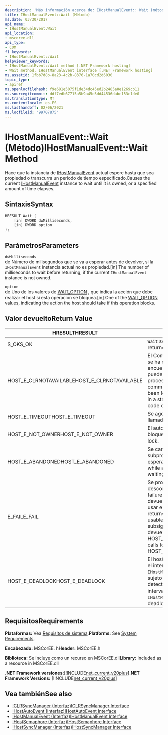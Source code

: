 ```yaml
---
description: 'Más información acerca de: IHostManualEvent:: Wait (método)'
title: IHostManualEvent::Wait (Método)
ms.date: 03/30/2017
api_name:
- IHostManualEvent.Wait
api_location:
- mscoree.dll
api_type:
- COM
f1_keywords:
- IHostManualEvent::Wait
helpviewer_keywords:
- IHostManualEvent::Wait method [.NET Framework hosting]
- Wait method, IHostManualEvent interface [.NET Framework hosting]
ms.assetid: 1fbb7d8b-8a23-4c2b-8376-1a70cd2d6030
topic_type:
- apiref
ms.openlocfilehash: f9e681e5075f1de34dc45ed2b2485a0e1269cb11
ms.sourcegitcommit: ddf7edb67715a5b9a45e3dd44536dabc153c1de0
ms.translationtype: MT
ms.contentlocale: es-ES
ms.lasthandoff: 02/06/2021
ms.locfileid: "99707875"
---
```

# <a name="ihostmanualeventwait-method"></a><span data-ttu-id="652ea-103">IHostManualEvent::Wait (Método)</span><span class="sxs-lookup"><span data-stu-id="652ea-103">IHostManualEvent::Wait Method</span></span>

<span data-ttu-id="652ea-104">Hace que la instancia de [IHostManualEvent](ihostmanualevent-interface.md) actual espere hasta que sea propiedad o transcurra un período de tiempo especificado.</span><span class="sxs-lookup"><span data-stu-id="652ea-104">Causes the current [IHostManualEvent](ihostmanualevent-interface.md) instance to wait until it is owned, or a specified amount of time elapses.</span></span>  
  
## <a name="syntax"></a><span data-ttu-id="652ea-105">Sintaxis</span><span class="sxs-lookup"><span data-stu-id="652ea-105">Syntax</span></span>  
  
```cpp  
HRESULT Wait (  
    [in] DWORD dwMilliseconds,  
    [in] DWORD option  
);  
```  
  
## <a name="parameters"></a><span data-ttu-id="652ea-106">Parámetros</span><span class="sxs-lookup"><span data-stu-id="652ea-106">Parameters</span></span>  

 `dwMilliseconds`  
 <span data-ttu-id="652ea-107">de Número de milisegundos que se va a esperar antes de devolver, si la `IHostManualEvent` instancia actual no es propiedad.</span><span class="sxs-lookup"><span data-stu-id="652ea-107">[in] The number of milliseconds to wait before returning, if the current `IHostManualEvent` instance is not owned.</span></span>  
  
 `option`  
 <span data-ttu-id="652ea-108">de Uno de los valores de [WAIT_OPTION](wait-option-enumeration.md) , que indica la acción que debe realizar el host si esta operación se bloquea.</span><span class="sxs-lookup"><span data-stu-id="652ea-108">[in] One of the [WAIT_OPTION](wait-option-enumeration.md) values, indicating the action the host should take if this operation blocks.</span></span>  
  
## <a name="return-value"></a><span data-ttu-id="652ea-109">Valor devuelto</span><span class="sxs-lookup"><span data-stu-id="652ea-109">Return Value</span></span>  
  
|<span data-ttu-id="652ea-110">HRESULT</span><span class="sxs-lookup"><span data-stu-id="652ea-110">HRESULT</span></span>|<span data-ttu-id="652ea-111">Descripción</span><span class="sxs-lookup"><span data-stu-id="652ea-111">Description</span></span>|  
|-------------|-----------------|  
|<span data-ttu-id="652ea-112">S_OK</span><span class="sxs-lookup"><span data-stu-id="652ea-112">S_OK</span></span>|<span data-ttu-id="652ea-113">`Wait` se devolvió correctamente.</span><span class="sxs-lookup"><span data-stu-id="652ea-113">`Wait` returned successfully.</span></span>|  
|<span data-ttu-id="652ea-114">HOST_E_CLRNOTAVAILABLE</span><span class="sxs-lookup"><span data-stu-id="652ea-114">HOST_E_CLRNOTAVAILABLE</span></span>|<span data-ttu-id="652ea-115">El Common Language Runtime (CLR) no se ha cargado en un proceso o el CLR se encuentra en un estado en el que no puede ejecutar código administrado ni procesar la llamada correctamente.</span><span class="sxs-lookup"><span data-stu-id="652ea-115">The common language runtime (CLR) has not been loaded into a process, or the CLR is in a state in which it cannot run managed code or process the call successfully.</span></span>|  
|<span data-ttu-id="652ea-116">HOST_E_TIMEOUT</span><span class="sxs-lookup"><span data-stu-id="652ea-116">HOST_E_TIMEOUT</span></span>|<span data-ttu-id="652ea-117">Se agotó el tiempo de espera de la llamada.</span><span class="sxs-lookup"><span data-stu-id="652ea-117">The call timed out.</span></span>|  
|<span data-ttu-id="652ea-118">HOST_E_NOT_OWNER</span><span class="sxs-lookup"><span data-stu-id="652ea-118">HOST_E_NOT_OWNER</span></span>|<span data-ttu-id="652ea-119">El autor de la llamada no posee el bloqueo.</span><span class="sxs-lookup"><span data-stu-id="652ea-119">The caller does not own the lock.</span></span>|  
|<span data-ttu-id="652ea-120">HOST_E_ABANDONED</span><span class="sxs-lookup"><span data-stu-id="652ea-120">HOST_E_ABANDONED</span></span>|<span data-ttu-id="652ea-121">Se canceló un evento mientras un subproceso o fibra bloqueados estaba esperando en él.</span><span class="sxs-lookup"><span data-stu-id="652ea-121">An event was canceled while a blocked thread or fiber was waiting on it.</span></span>|  
|<span data-ttu-id="652ea-122">E_FAIL</span><span class="sxs-lookup"><span data-stu-id="652ea-122">E_FAIL</span></span>|<span data-ttu-id="652ea-123">Se produjo un error grave desconocido.</span><span class="sxs-lookup"><span data-stu-id="652ea-123">An unknown catastrophic failure occurred.</span></span> <span data-ttu-id="652ea-124">Cuando un método devuelve E_FAIL, CLR ya no se puede usar en el proceso.</span><span class="sxs-lookup"><span data-stu-id="652ea-124">When a method returns E_FAIL, the CLR is no longer usable within the process.</span></span> <span data-ttu-id="652ea-125">Las llamadas subsiguientes a métodos de hospedaje devuelven HOST_E_CLRNOTAVAILABLE.</span><span class="sxs-lookup"><span data-stu-id="652ea-125">Subsequent calls to hosting methods return HOST_E_CLRNOTAVAILABLE.</span></span>|  
|<span data-ttu-id="652ea-126">HOST_E_DEADLOCK</span><span class="sxs-lookup"><span data-stu-id="652ea-126">HOST_E_DEADLOCK</span></span>|<span data-ttu-id="652ea-127">El host detectó un interbloqueo durante el intervalo de espera y eligió la `IHostManualEvent` instancia actual como sujeto del interbloqueo.</span><span class="sxs-lookup"><span data-stu-id="652ea-127">The host detected a deadlock during the wait interval, and chose the current `IHostManualEvent` instance as the deadlock victim.</span></span>|  
  
## <a name="requirements"></a><span data-ttu-id="652ea-128">Requisitos</span><span class="sxs-lookup"><span data-stu-id="652ea-128">Requirements</span></span>  

 <span data-ttu-id="652ea-129">**Plataformas:** Vea [Requisitos de sistema](../../get-started/system-requirements.md).</span><span class="sxs-lookup"><span data-stu-id="652ea-129">**Platforms:** See [System Requirements](../../get-started/system-requirements.md).</span></span>  
  
 <span data-ttu-id="652ea-130">**Encabezado:** MSCorEE. h</span><span class="sxs-lookup"><span data-stu-id="652ea-130">**Header:** MSCorEE.h</span></span>  
  
 <span data-ttu-id="652ea-131">**Biblioteca:** Se incluye como un recurso en MSCorEE.dll</span><span class="sxs-lookup"><span data-stu-id="652ea-131">**Library:** Included as a resource in MSCorEE.dll</span></span>  
  
 <span data-ttu-id="652ea-132">**.NET Framework versiones:**[!INCLUDE[net_current_v20plus](../../../../includes/net-current-v20plus-md.md)]</span><span class="sxs-lookup"><span data-stu-id="652ea-132">**.NET Framework Versions:** [!INCLUDE[net_current_v20plus](../../../../includes/net-current-v20plus-md.md)]</span></span>  
  
## <a name="see-also"></a><span data-ttu-id="652ea-133">Vea también</span><span class="sxs-lookup"><span data-stu-id="652ea-133">See also</span></span>

- [<span data-ttu-id="652ea-134">ICLRSyncManager (Interfaz)</span><span class="sxs-lookup"><span data-stu-id="652ea-134">ICLRSyncManager Interface</span></span>](iclrsyncmanager-interface.md)
- [<span data-ttu-id="652ea-135">IHostAutoEvent (Interfaz)</span><span class="sxs-lookup"><span data-stu-id="652ea-135">IHostAutoEvent Interface</span></span>](ihostautoevent-interface.md)
- [<span data-ttu-id="652ea-136">IHostManualEvent (Interfaz)</span><span class="sxs-lookup"><span data-stu-id="652ea-136">IHostManualEvent Interface</span></span>](ihostmanualevent-interface.md)
- [<span data-ttu-id="652ea-137">IHostSemaphore (Interfaz)</span><span class="sxs-lookup"><span data-stu-id="652ea-137">IHostSemaphore Interface</span></span>](ihostsemaphore-interface.md)
- [<span data-ttu-id="652ea-138">IHostSyncManager (Interfaz)</span><span class="sxs-lookup"><span data-stu-id="652ea-138">IHostSyncManager Interface</span></span>](ihostsyncmanager-interface.md)
